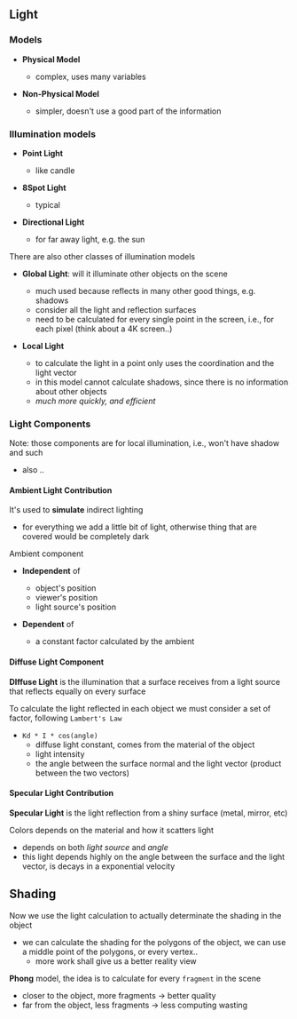 ## Light

### Models

- **Physical Model**
  * complex, uses many variables

- **Non-Physical Model**
  * simpler, doesn't use a good part of the information

### Illumination models
- **Point Light**
  * like candle

- **8Spot Light**
  * typical

- **Directional Light**
  * for far away light, e.g. the sun

There are also other classes of illumination models
- **Global Light**: will it illuminate other objects on the scene
  * much used because reflects in many other good things, e.g. shadows
  * consider all the light and reflection surfaces
  * need to be calculated for every single point in the screen, i.e., for each pixel (think about a 4K screen..)

- **Local Light**
  * to calculate the light in a point only uses the coordination and the light vector
  * in this model cannot calculate shadows, since there is no information about other objects
  * _much more quickly, and efficient_

### Light Components
Note: those components are for local illumination, i.e., won't have shadow and such
  * also ..

#### Ambient Light Contribution

It's used to **simulate** indirect lighting
- for everything we add a little bit of light, otherwise thing that are covered would be completely dark

Ambient component
- **Independent** of
  * object's position
  * viewer's position
  * light source's position

- **Dependent** of
  * a constant factor calculated by the ambient

#### Diffuse Light Component

**DIffuse Light** is the illumination that a surface receives from a light source that reflects equally on every surface

To calculate the light reflected in each object we must consider a set of factor, following `Lambert's Law`
- `Kd * I * cos(angle)`
  * diffuse light constant, comes from the material of the object
  * light intensity
  * the angle between the surface normal and the light vector (product between the two vectors)

#### Specular Light Contribution

**Specular Light** is the light reflection from a shiny surface (metal, mirror, etc)

Colors depends on the material and how it scatters light
  * depends on both _light source_ and _angle_
  * this light depends highly on the angle between the surface and the light vector, is decays in a exponential velocity

## Shading

Now we use the light calculation to actually determinate the shading in the object
- we can calculate the shading for the polygons of the object, we can use a middle point of the polygons, or every vertex..
  * more work shall give us a better reality view

**Phong** model, the idea is to calculate for every `fragment` in the scene
- closer to the object, more fragments -> better quality
- far from the object, less fragments -> less computing wasting
